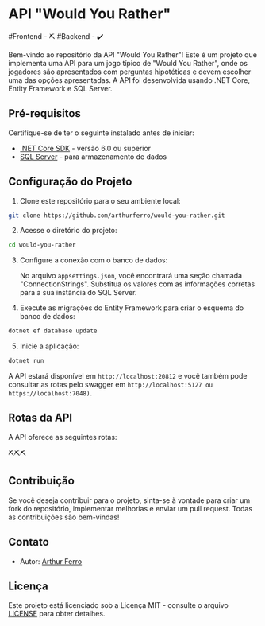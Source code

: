 # API "Would You Rather"

#Frontend - ⛏️ 
#Backend - ✔️

Bem-vindo ao repositório da API "Would You Rather"! Este é um projeto que implementa uma API para um jogo típico de "Would You Rather", onde os jogadores são apresentados com perguntas hipotéticas e devem escolher uma das opções apresentadas. A API foi desenvolvida usando .NET Core, Entity Framework e SQL Server.

## Pré-requisitos

Certifique-se de ter o seguinte instalado antes de iniciar:

- [.NET Core SDK](https://dotnet.microsoft.com/download) - versão 6.0 ou superior
- [SQL Server](https://www.microsoft.com/en-us/sql-server/sql-server-downloads) - para armazenamento de dados

## Configuração do Projeto

1. Clone este repositório para o seu ambiente local:

```bash
git clone https://github.com/arthurferro/would-you-rather.git
```

2. Acesse o diretório do projeto:

```bash
cd would-you-rather
```

3. Configure a conexão com o banco de dados:
   
   No arquivo `appsettings.json`, você encontrará uma seção chamada "ConnectionStrings". Substitua os valores com as informações corretas para a sua instância do SQL Server.

4. Execute as migrações do Entity Framework para criar o esquema do banco de dados:

```bash
dotnet ef database update
```

5. Inicie a aplicação:

```bash
dotnet run
```

A API estará disponível em `http://localhost:20812` e você também pode consultar as rotas pelo swagger em `http://localhost:5127 ou https://localhost:7048)`.

## Rotas da API

A API oferece as seguintes rotas:

⛏️⛏️⛏️

## Contribuição

Se você deseja contribuir para o projeto, sinta-se à vontade para criar um fork do repositório, implementar  melhorias e enviar um pull request. Todas as contribuições são bem-vindas!

## Contato

- Autor: [Arthur Ferro](https://github.com/arthurferro)

## Licença

Este projeto está licenciado sob a Licença MIT - consulte o arquivo [LICENSE](https://github.com/arthurferro/would-you-rather/blob/master/LICENSE) para obter detalhes.
